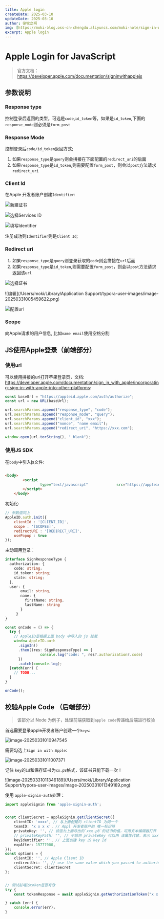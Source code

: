 ```yaml
---
title: Apple login
createDate: 2025-03-10
updateDate: 2025-03-10
author: 徐牧之啊
img: [https://moki-blog.oss-cn-chengdu.aliyuncs.com/moki-note/sign-in-with-apple-1.webp]
excerpt: Apple login
---
```


# Apple Login for JavaScript 

> 官方文档：https://developer.apple.com/documentation/signinwithapplejs

## 参数说明

### Response type

控制登录后返回的类型，可选是`code`,`id_token`等，如果是`id_token`,下面的`response_mode`则必须是`form_post`

### Response Mode

控制登录后`code/id_token`返回方式;

1. 如果`response_type`是`query`则会拼接在下面配置的`redirect_uri`的后面
2. 如果`response_type`是`id_token`,则需要配置`form_post`，则会以`post`方法请求`redirect_uri`

### Client Id

在Apple 开发者账户创建`Identifier`:

![新建证书](https://moki-blog.oss-cn-chengdu.aliyuncs.com/moki-note/image-20250331001109445.png)

![选择Services ID](https://moki-blog.oss-cn-chengdu.aliyuncs.com/moki-note/image-20250331001147980.png)

![填写Identifier](https://moki-blog.oss-cn-chengdu.aliyuncs.com/moki-note/image-20250331001244812.png)

注册成功则`Identifier`则是`Client Id`;

### Redirect uri

1. 如果`response_type`是`query`则登录获取的`code`则会拼接在`url`后面
2. 如果`response_type`是`id_token`,则需要配置`form_post`，则会以`post`方法请求返回该`url`

![选择证书](https://moki-blog.oss-cn-chengdu.aliyuncs.com/moki-note/image-20250331005422468.png)

![编辑](/Users/moki/Library/Application Support/typora-user-images/image-20250331005459622.png)

![配置url](https://moki-blog.oss-cn-chengdu.aliyuncs.com/moki-note/image-20250331005602165.png)

### Scope

向Apple请求的用户信息, 比如`name email`使用空格分割



## JS使用Apple登录（前端部分）

### 使用url

可以使用拼接的url打开苹果登录页，文档: https://developer.apple.com/documentation/sign_in_with_apple/incorporating-sign-in-with-apple-into-other-platforms:

```typescript
const baseUrl = "https://appleid.apple.com/auth/authorize";
const url = new URL(baseUrl);

url.searchParams.append("response_type", "code"); 
url.searchParams.append("response_mode", "query");
url.searchParams.append("client_id", "xxx");
url.searchParams.append("nonce", "name email");
url.searchParams.append("redirect_uri", "https://xxx.com");

window.open(url.torString(), "_blank");
```

### 使用JS SDK

在`body`中引入js文件:

```html

<body>
        <script 
                type="text/javascript" 			   src="https://appleid.cdnapple.com/appleauth/static/jsapi/appleid/1/en_US/appleid.auth.js"></script>
        </script>
    </body>
```

初始化:

```js
// 参数值同上
AppleID.auth.init({
    clientId : '[CLIENT_ID]',
    scope : '[SCOPES]',
    redirectURI : '[REDIRECT_URI]',
    usePopup : true
});
```

主动调用登录：

```typescript
interface SignResponseType {
  authorization: {
    code: string;
    id_token: string;
    state: string;
  },
  user: {
       email: string,
       name: {
         firstName: string,
         lastName: string
       }
     }
}

const onCode = () => {
  try {
    // AppleID是根据上面 body 中导入的 js 挂载
  	window.AppleID.auth
      .signIn()
      .then((res: SignResponseType) => {
    			console.log("code: ", res?.authorization?.code)
      })
      .catch(console.log);
  }catch(err) {
    // TODO...
  }
}

onCode();
```

## 校验Apple Code （后端部分）

> 该部分以 Node 为例子，处理前端获取到`apple code`传递给后端进行校验

首选需要登录apple开发者账户创建一个`keys`:



![image-20250331010947545](https://moki-blog.oss-cn-chengdu.aliyuncs.com/moki-note/image-20250331010947545.png)

需要勾选上`Sign in with Apple`:

![image-20250331011007371](https://moki-blog.oss-cn-chengdu.aliyuncs.com/moki-note/image-20250331011007371.png)

记住 `key`的`id`和保存证书为`xx.p8`格式，该证书只能下载一次！

![image-20250331011349189](/Users/moki/Library/Application Support/typora-user-images/image-20250331011349189.png)



 使用 `apple-signin-auth`处理：

```typescript
import appleSignin from 'apple-signin-auth';


const clientSecret = appleSignin.getClientSecret({
    clientID: 'xxxx', // 与上面创建的 clientID 为同一个
    teamID: 'x x x x', // Appl 开发者账户的 唯一标识符
    privateKey: '', // 该值为上面导出的`xxx.p8`的证书的值，可用文本编辑器打开
  	// privateKeyPath: "", // 不想用 privateKey 可以用 该属性代替，表示 xxx.p8 证书的地址
    keyIdentifier: '', // 上面创建 key 的 key Id
    expAfter: 15777000, 
});
const options = {
    clientID: '', // Apple Client ID
    redirectUri: '', // use the same value which you passed to authorisation URL.
    clientSecret: clientSecret
};


// 测试前端的token是否有效
try {
    const tokenResponse = await appleSignin.getAuthorizationToken("x x x", options);

} catch (err) {
    console.error(err);
}
```

